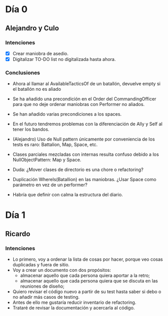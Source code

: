 ﻿# Día 0

## Alejandro y Culo

### Intenciones

- [X]  Crear maniobra de asedio.
- [X]  Digitalizar TO-DO list no digitalizada hasta ahora.

### Conclusiones

- Ahora al llamar al AvailableTacticsOf de un batallón, devuelve empty si el batallón no es aliado
- Se ha añadido una precondición en el Order del CommandingOfficer para que no deje ordenar maniobras con Performer no aliados.
- Se han añadido varias precondiciones a los spaces.

- En el futuro tendremos problemas con la diferenciación de Ally y Self al tener los bandos.
- (Alejandro) Uso de Null pattern únicamente por conveniencia de los tests es raro: Battalion, Map, Space, etc.
- Clases parciales mezcladas con internas resulta confuso debido a los NullObjectPattern: Map y Space.
- Duda: ¿Mover clases de directorio es una chore o refactoring?
- Duplicación WhereIs(Batallion) en las maniobras. ¿Usar Space como parámetro en vez de un performer?
- Habría que definir con calma la estructura del diario.

# Día 1

## Ricardo

### Intenciones

- Lo primero, voy a ordenar la lista de cosas por hacer, porque veo cosas duplicadas y fuera de sitio.
- Voy a crear un documento con dos propósitos:
  - almacenar aquello que cada persona quiera aportar a la retro;
  - almacenar aquello que cada persona quiera que se discuta en las reuniones de diseño;
- Quiero revisar el código nuevo a partir de su test hasta saber si debo o no añadir más casos de testing.
- Antes de ello me gustaría reducir inventario de refactoring.
- Trataré de revisar la documentación y acercarla al código.
